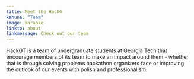 ```yaml
---
title: Meet the HackG
kahuna: "Team"
image: karaoke
linkto: about
linkmessage: Check out our team
---
```

HackGT is a team of undergraduate students at Georgia Tech that encourage members of its team to make an impact around them - whether that is through solving problems hackathon organizers face or improving the outlook of our events with polish and professionalism.